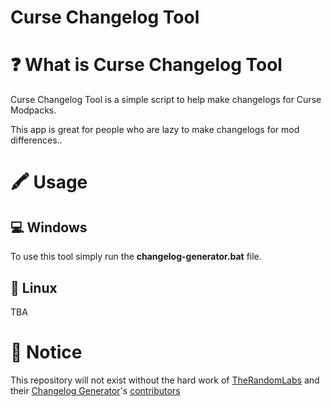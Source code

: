 # Curse Changelog Tool

# ❓ What is Curse Changelog Tool
Curse Changelog Tool is a simple script to help make changelogs for Curse Modpacks.

This app is great for people who are lazy to make changelogs for mod differences..

# 🖍 Usage

## 💻 Windows
To use this tool simply run the **changelog-generator.bat** file.

## 🐧 Linux
TBA

# 📝 Notice

This repository will not exist without the hard work of [TheRandomLabs](https://github.com/TheRandomLabs) and their [Changelog Generator](https://github.com/TheRandomLabs/ChangelogGenerator)'s [contributors](https://github.com/TheRandomLabs/ChangelogGenerator/graphs/contributors)

